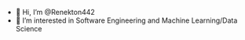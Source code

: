 - 👋 Hi, I’m @Renekton442
- 👀 I’m interested in Software Engineering and Machine Learning/Data Science

<!---
Renekton442/Renekton442 is a ✨ special ✨ repository because its `README.md` (this file) appears on your GitHub profile.
You can click the Preview link to take a look at your changes.
--->
